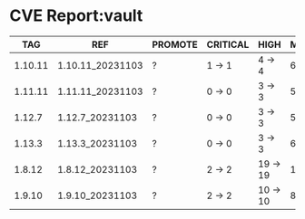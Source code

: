 # CVE Report:vault
|   TAG   |       REF        | PROMOTE | CRITICAL |   HIGH   |  MEDIUM  |  LOW   | UNKNOWN |
|---------|------------------|---------|----------|----------|----------|--------|---------|
| 1.10.11 | 1.10.11_20231103 | ?       | 1 -> 1   | 4 -> 4   | 6 -> 6   | 1 -> 1 | 0 -> 0  |
| 1.11.11 | 1.11.11_20231103 | ?       | 0 -> 0   | 3 -> 3   | 5 -> 3   | 0 -> 0 | 0 -> 0  |
| 1.12.7  | 1.12.7_20231103  | ?       | 0 -> 0   | 3 -> 3   | 5 -> 3   | 0 -> 0 | 0 -> 0  |
| 1.13.3  | 1.13.3_20231103  | ?       | 0 -> 0   | 3 -> 3   | 6 -> 4   | 0 -> 0 | 0 -> 0  |
| 1.8.12  | 1.8.12_20231103  | ?       | 2 -> 2   | 19 -> 19 | 13 -> 13 | 1 -> 1 | 0 -> 0  |
| 1.9.10  | 1.9.10_20231103  | ?       | 2 -> 2   | 10 -> 10 | 8 -> 8   | 1 -> 1 | 0 -> 0  |
